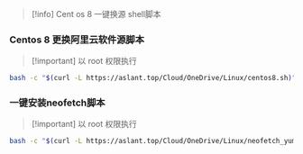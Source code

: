 > [!info] Cent os 8 一键换源 shell脚本

### Centos 8 更换阿里云软件源脚本

> [!important] 以 root 权限执行

```sh
bash -c "$(curl -L https://aslant.top/Cloud/OneDrive/Linux/centos8.sh)"
```

### 一键安装neofetch脚本

> [!important] 以 root 权限执行

```sh
bash -c "$(curl -L https://aslant.top/Cloud/OneDrive/Linux/neofetch_yum.sh)"
```
